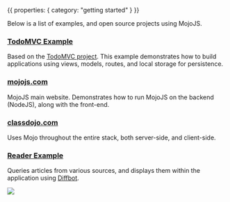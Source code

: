 {{
  properties: {
    category: "getting started"
  }
}}

Below is a list of examples, and open source projects using MojoJS.

### [TodoMVC Example](https://github.com/mojo-js/mojo-todomvc-example)

Based on the [TodoMVC project](http://todomvc.com/). This example demonstrates how
to build applications using views, models, routes, and local storage for persistence.

### [mojojs.com](https://github.com/mojo-js/mojojs.com)

MojoJS main website. Demonstrates how to run MojoJS on the backend (NodeJS), along with the front-end.

### [classdojo.com](https://classdojo.com)

Uses Mojo throughout the entire stack, both server-side, and client-side. 

### [Reader Example](https://github.com/mojo-js/mojo-reader-example)

Queries articles from various sources, and displays them within the application using [Diffbot](https://www.diffbot.com/). 

<img src="https://cloud.githubusercontent.com/assets/757408/4746915/e2e8f6ec-5a51-11e4-9d51-638edde1993a.png"></img>

<!-- show tutorial here -->

<!--
TODO - more complex examples
-->
